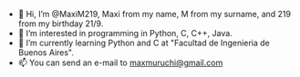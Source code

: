 - 👋 Hi, I’m @MaxiM219, Maxi from my name, M from my surname, and 219 from my birthday 21/9.
- 👀 I’m interested in programming in Python, C, C++, Java.
- 🌱 I’m currently learning Python and C at "Facultad de Ingenieria de Buenos Aires".
- 📫 You can send an e-mail to maxmuruchi@gmail.com
<!---
MaxiM219/MaxiM219 is a ✨ special ✨ repository because its `README.md` (this file) appears on your GitHub profile.
You can click the Preview link to take a look at your changes.
--->
